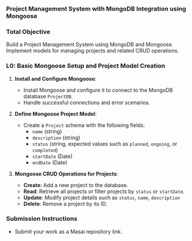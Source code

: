 ### **Project Management System with MongoDB Integration using Mongoose**

### **Total Objective**  
Build a Project Management System using MongoDB and Mongoose. Implement models for managing projects and related CRUD operations.

### **L0: Basic Mongoose Setup and Project Model Creation**  

1. **Install and Configure Mongoose**:  
   - Install Mongoose and configure it to connect to the MongoDB database `ProjectDB`.  
   - Handle successful connections and error scenarios.  

2. **Define Mongoose Project Model**:  
   - Create a `Project` schema with the following fields:  
     - `name` (string)  
     - `description` (string)  
     - `status` (string, expected values such as `planned`, `ongoing`, or `completed`)  
     - `startDate` (Date)  
     - `endDate` (Date)  


3. **Mongoose CRUD Operations for Projects**:  
   - **Create**: Add a new project to the database.  
   - **Read**: Retrieve all projects or filter projects by `status` or `startDate`.  
   - **Update**: Modify project details such as `status`, `name`, `description`
   - **Delete**: Remove a project by its ID.

### **Submission Instructions**  
- Submit your work as a Masai repository link.

